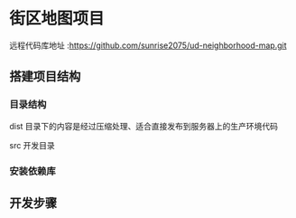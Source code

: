# 街区地图项目
 远程代码库地址 :https://github.com/sunrise2075/ud-neighborhood-map.git

## 搭建项目结构

### 目录结构

dist    目录下的内容是经过压缩处理、适合直接发布到服务器上的生产环境代码

src    开发目录

### 安装依赖库



## 开发步骤